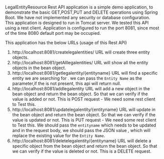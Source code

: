 LegalEntityResource Rest API application is a simple demo application, to demonstrate the basic GET,POST,PUT and DELETE operations using Spring Boot.
We have not implemented any security or database configuration.
This application is designed to run in Tomcat server.
We tested this API using a rest client.
Application is configured to run the port 8081, since most of the time 8080 default port may be occupied.

This application has the below URLs (usage of this Rest API)

1. http://localhost:8081/createlegalentities/  URL will create three entity objects.
2. http://localhost:8081/getAlllegalentities/  URL will show all the entity objects in the bean object.
3. http://localhost:8081/getlegalentity/{entityname}  URL will find a specific entity we are searching for .
   we can pass the `Entity Name` as the parameter,if the is not present, this api will return null.
4. http://localhost:8081/addlegalentity URL will add a new object in the bean object and return the bean object.
   So that we can verify if the value is added or not. This is POST request - We need some rest client to Test this.
5. http://localhost:8081/updatelegalentity/{entityname} URL will update in the bean object and return the bean object.
   So that we can verify if the value is updated or not. This is PUT request - We need some rest client to Test this.
   We should pass the `entityname` which needs to be updated and in the request body, we should pass the JSON value , which will replace the existing value for the `Entity Name`.
6. http://localhost:8081/deletelegalentity/{entityname} URL will delete a specific object from the bean object and return the bean object.
   So that we can verify if the value is deleted or not. This is a DELETE request.